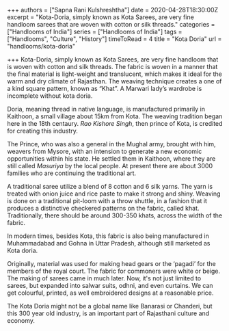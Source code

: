 +++
authors = ["Sapna Rani Kulshreshtha"]
date = 2020-04-28T18:30:00Z
excerpt = "Kota-Doria, simply known as Kota Sarees, are very fine handloom sarees that are woven with cotton or silk threads."
categories = ["Handlooms of India"]
series = ["Handlooms of India"]
tags = ["Handlooms", "Culture", "History"]
timeToRead = 4
title = "Kota Doria"
url = "handlooms/kota-doria"

+++
Kota-Doria, simply known as Kota Sarees, are very fine handloom that is woven with cotton and silk threads. The fabric is woven in a manner that the final material is light-weight and translucent, which makes it ideal for the warm and dry climate of Rajasthan. The weaving technique creates a one of a kind square pattern, known as “Khat”. A Marwari lady’s wardrobe is incomplete without kota doria.

Doria, meaning thread in native language, is manufactured primarily in Kaithoon, a small village about 15km from Kota. The weaving tradition began here in the 18th centaury. _Rao Kishore Singh_, then prince of Kota, is credited for creating this industry.

The Prince, who was also a general in the Mughal army, brought with him, weavers from Mysore, with an intension to generate a new economic opportunities within his state.  He  settled them in Kaithoon, where they are still called _Masuriya_ by the local people. At present there are about 3000 families who are continuing the traditional art.

A traditional saree utilize a blend of 8 cotton and 6 silk yarns. The yarn is treated with onion juice and rice paste to make it strong and shiny.  Weaving is done on a traditional pit-loom with a throw shuttle, in a fashion that it produces a distinctive checkered patterns on the fabric, called khat. Traditionally, there should be around 300-350 khats, across the width of the fabric.

In modern times, besides Kota, this fabric is also being manufactured in Muhammadabad and Gohna in Uttar Pradesh, although still marketed as Kota doria.

 Originally,  material was used for making head gears or the ‘pagadi’ for the members of the royal court. The fabric for commoners were white or beige. The making of sarees came in much later. Now, it's not just limited to sarees,  but expanded into salwar suits, odhni, and even curtains. We can get colourful, printed, as well embroidered designs at a reasonable price.

The Kota Doria might not be a global name like Banarasi or Chanderi, but this 300 year old industry, is an important part of Rajasthani culture and economy.  
